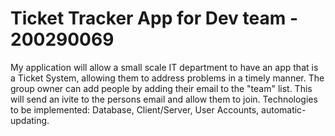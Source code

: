 # Ticket Tracker App for Dev team - 200290069
My application will allow a small scale IT department to have an app that is a Ticket System, allowing them to address problems in a timely manner. The group owner can add people by adding their email to the "team" list. This will send an ivite to the persons email and allow them to join.
Technologies to be implemented:
Database, Client/Server, User Accounts, automatic-updating.
